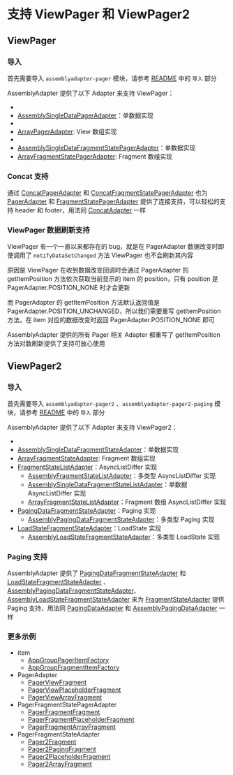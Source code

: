 # 支持 ViewPager 和 ViewPager2

## ViewPager

### 导入

首先需要导入 `assemblyadapter-pager` 模块，请参考 [README] 中的 `导入` 部分

AssemblyAdapter 提供了以下 Adapter 来支持 ViewPager：

* [AssemblyPagerAdapter]: 多类型实现
* [AssemblySingleDataPagerAdapter]：单数据实现
* [ConcatPagerAdapter]: 连接实现
* [ArrayPagerAdapter]: View 数组实现
* [AssemblyFragmentStatePagerAdapter]: 多类型实现
* [AssemblySingleDataFragmentStatePagerAdapter]：单数据实现
* [ArrayFragmentStatePagerAdapter]: Fragment 数组实现

### Concat 支持

通过 [ConcatPagerAdapter] 和 [ConcatFragmentStatePagerAdapter] 也为 [PagerAdapter]
和 [FragmentStatePagerAdapter] 提供了连接支持，可以轻松的支持 header 和 footer，用法同 [ConcatAdapter] 一样

### ViewPager 数据刷新支持

ViewPager 有一个一直以来都存在的 bug，就是在 PagerAdapter 数据改变时即使调用了 `notifyDataSetChanged` 方法 ViewPager 也不会刷新其内容

原因是 ViewPager 在收到数据改变回调时会通过 PagerAdapter 的 getItemPosition 方法依次获取当前显示的 item 的 position，只有 position 是
PagerAdapter.POSITION_NONE 时才会更新

而 PagerAdapter 的 getItemPosition 方法默认返回值是 PagerAdapter.POSITION_UNCHANGED，所以我们需要重写 getItemPosition
方法，在 item 对应的数据改变时返回 PagerAdapter.POSITION_NONE 即可

AssemblyAdapter 提供的所有 Pager 相关 Adapter 都重写了 getItemPosition 方法对数刷新提供了支持可放心使用

## ViewPager2

### 导入

首先需要导入 `assemblyadapter-pager2` 、`assemblyadapter-pager2-paging` 模块，请参考 [README] 中的 `导入` 部分

AssemblyAdapter 提供了以下 Adapter 来支持 ViewPager2：

* [AssemblyFragmentStateAdapter]: 多类型实现
* [AssemblySingleDataFragmentStateAdapter]：单数据实现
* [ArrayFragmentStateAdapter]: Fragment 数组实现
* [FragmentStateListAdapter]：AsyncListDiffer 实现
  * [AssemblyFragmentStateListAdapter]：多类型 AsyncListDiffer 实现
  * [AssemblySingleDataFragmentStateListAdapter]：单数据 AsyncListDiffer 实现
  * [ArrayFragmentStateListAdapter]：Fragment 数组 AsyncListDiffer 实现
* [PagingDataFragmentStateAdapter]：Paging 实现
  * [AssemblyPagingDataFragmentStateAdapter]：多类型 Paging 实现
* [LoadStateFragmentStateAdapter]：LoadState 实现
  * [AssemblyLoadStateFragmentStateAdapter]：多类型 LoadState 实现

### Paging 支持

AssemblyAdapter 提供了 [PagingDataFragmentStateAdapter] 和 [LoadStateFragmentStateAdapter]
、[AssemblyPagingDataFragmentStateAdapter]、[AssemblyLoadStateFragmentStateAdapter]
来为 [FragmentStateAdapter] 提供 Paging 支持，用法同 [PagingDataAdapter] 和  [AssemblyPagingDataAdapter] 一样

### 更多示例

* item
    * [AppGroupPagerItemFactory]
    * [AppGroupFragmentItemFactory]
* PagerAdapter
    * [PagerViewFragment]
    * [PagerViewPlaceholderFragment]
    * [PagerViewArrayFragment]
* PagerFragmentStatePagerAdapter
    * [PagerFragmentFragment]
    * [PagerFragmentPlaceholderFragment]
    * [PagerFragmentArrayFragment]
* PagerFragmentStateAdapter
    * [Pager2Fragment]
    * [Pager2PagingFragment]
    * [Pager2PlaceholderFragment]
    * [Pager2ArrayFragment]

[AppGroupPagerItemFactory]: ../../sample/src/main/java/com/github/panpf/assemblyadapter/sample/item/pager/AppGroupPagerItemFactory.kt

[AppGroupFragmentItemFactory]: ../../sample/src/main/java/com/github/panpf/assemblyadapter/sample/item/pager/AppGroupFragmentItemFactory.kt

[PagerViewFragment]: ../../sample/src/main/java/com/github/panpf/assemblyadapter/sample/ui/pager/PagerViewFragment.kt

[PagerViewPlaceholderFragment]: ../../sample/src/main/java/com/github/panpf/assemblyadapter/sample/ui/pager/PagerViewPlaceholderFragment.kt

[PagerFragmentFragment]: ../../sample/src/main/java/com/github/panpf/assemblyadapter/sample/ui/pager/PagerFragmentFragment.kt

[PagerFragmentPlaceholderFragment]: ../../sample/src/main/java/com/github/panpf/assemblyadapter/sample/ui/pager/PagerFragmentPlaceholderFragment.kt

[Pager2Fragment]: ../../sample/src/main/java/com/github/panpf/assemblyadapter/sample/ui/pager2/Pager2Fragment.kt

[Pager2PagingFragment]: ../../sample/src/main/java/com/github/panpf/assemblyadapter/sample/ui/pager2/Pager2PagingFragment.kt

[Pager2PlaceholderFragment]: ../../sample/src/main/java/com/github/panpf/assemblyadapter/sample/ui/pager2/Pager2PlaceholderFragment.kt

[README]: ../../README.md

[AssemblyPagerAdapter]: ../../assemblyadapter-pager/src/main/java/com/github/panpf/assemblyadapter/pager/AssemblyPagerAdapter.kt

[AssemblySingleDataPagerAdapter]: ../../assemblyadapter-pager/src/main/java/com/github/panpf/assemblyadapter/pager/AssemblySingleDataPagerAdapter.kt

[ConcatPagerAdapter]: ../../assemblyadapter-pager/src/main/java/com/github/panpf/assemblyadapter/pager/ConcatPagerAdapter.kt

[ArrayPagerAdapter]: ../../assemblyadapter-pager/src/main/java/com/github/panpf/assemblyadapter/pager/ArrayPagerAdapter.kt

[ArrayFragmentStatePagerAdapter]: ../../assemblyadapter-pager/src/main/java/com/github/panpf/assemblyadapter/pager/ArrayFragmentStatePagerAdapter.kt

[ConcatFragmentStatePagerAdapter]: ../../assemblyadapter-pager/src/main/java/com/github/panpf/assemblyadapter/pager/ConcatFragmentStatePagerAdapter.kt

[AssemblySingleDataFragmentStatePagerAdapter]: ../../assemblyadapter-pager/src/main/java/com/github/panpf/assemblyadapter/pager/AssemblySingleDataFragmentStatePagerAdapter.kt

[AssemblyFragmentStatePagerAdapter]: ../../assemblyadapter-pager/src/main/java/com/github/panpf/assemblyadapter/pager/AssemblyFragmentStatePagerAdapter.kt

[AssemblyFragmentStateAdapter]: ../../assemblyadapter-pager2/src/main/java/com/github/panpf/assemblyadapter/pager2/AssemblyFragmentStateAdapter.kt

[AssemblySingleDataFragmentStateAdapter]: ../../assemblyadapter-pager2/src/main/java/com/github/panpf/assemblyadapter/pager2/AssemblySingleDataFragmentStateAdapter.kt

[ArrayFragmentStateAdapter]: ../../assemblyadapter-pager2/src/main/java/com/github/panpf/assemblyadapter/pager2/ArrayFragmentStateAdapter.kt

[FragmentStateListAdapter]: ../../assemblyadapter-pager2/src/main/java/com/github/panpf/assemblyadapter/pager2/FragmentStateListAdapter.kt

[AssemblyFragmentStateListAdapter]: ../../assemblyadapter-pager2/src/main/java/com/github/panpf/assemblyadapter/pager2/AssemblyFragmentStateListAdapter.kt

[AssemblySingleDataFragmentStateListAdapter]: ../../assemblyadapter-pager2/src/main/java/com/github/panpf/assemblyadapter/pager2/AssemblySingleDataFragmentStateListAdapter.kt

[ArrayFragmentStateListAdapter]: ../../assemblyadapter-pager2/src/main/java/com/github/panpf/assemblyadapter/pager2/ArrayFragmentStateListAdapter.kt

[PagingDataFragmentStateAdapter]: ../../assemblyadapter-pager2-paging/src/main/java/com/github/panpf/assemblyadapter/pager2/paging/PagingDataFragmentStateAdapter.kt

[LoadStateFragmentStateAdapter]: ../../assemblyadapter-pager2-paging/src/main/java/com/github/panpf/assemblyadapter/pager2/paging/LoadStateFragmentStateAdapter.kt

[AssemblyPagingDataFragmentStateAdapter]: ../../assemblyadapter-pager2-paging/src/main/java/com/github/panpf/assemblyadapter/pager2/paging/AssemblyPagingDataFragmentStateAdapter.kt

[AssemblyPagingDataFragmentStateAdapter]: ../../assemblyadapter-pager2-paging/src/main/java/com/github/panpf/assemblyadapter/pager2/paging/AssemblyPagingDataFragmentStateAdapter.kt

[AssemblyLoadStateFragmentStateAdapter]: ../../assemblyadapter-pager2-paging/src/main/java/com/github/panpf/assemblyadapter/pager2/paging/AssemblyLoadStateFragmentStateAdapter.kt

[AssemblyPagingDataAdapter]: ../../assemblyadapter-recycler-paging/src/main/java/com/github/panpf/assemblyadapter/recycler/paging/AssemblyPagingDataAdapter.kt

[PagerAdapter]: https://developer.android.google.cn/reference/androidx/viewpager/widget/PagerAdapter

[FragmentStatePagerAdapter]: https://developer.android.google.cn/reference/androidx/fragment/app/FragmentStatePagerAdapter

[FragmentStateAdapter]: https://developer.android.google.cn/reference/androidx/viewpager2/adapter/FragmentStateAdapter

[ConcatAdapter]: https://developer.android.google.cn/reference/androidx/recyclerview/widget/ConcatAdapter

[PagingDataAdapter]: https://developer.android.google.cn/reference/androidx/paging/PagingDataAdapter

[PagerViewArrayFragment]: ../../sample/src/main/java/com/github/panpf/assemblyadapter/sample/ui/pager/PagerViewArrayFragment.kt

[PagerFragmentArrayFragment]: ../../sample/src/main/java/com/github/panpf/assemblyadapter/sample/ui/pager/PagerFragmentArrayFragment.kt

[Pager2ArrayFragment]: ../../sample/src/main/java/com/github/panpf/assemblyadapter/sample/ui/pager2/Pager2ArrayFragment.kt
